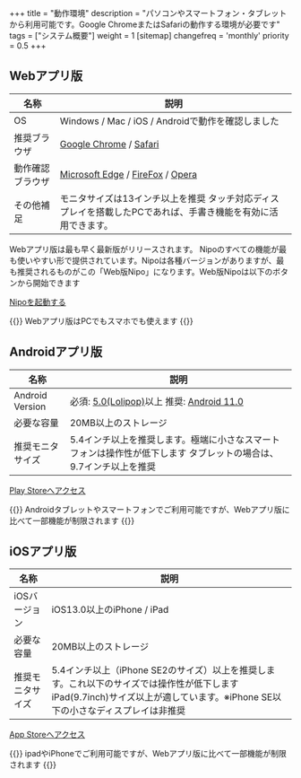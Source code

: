 +++
title = "動作環境"
description = "パソコンやスマートフォン・タブレットから利用可能です。Google ChromeまたはSafariの動作する環境が必要です"
tags = ["システム概要"]
weight = 1
[sitemap]
  changefreq = 'monthly'
  priority = 0.5
+++

## Webアプリ版

|名称|説明|
|---|---|
|OS| Windows / Mac / iOS / Androidで動作を確認しました|
|推奨ブラウザ|[Google Chrome](https://www.google.co.jp/chrome/) / [Safari](https://www.apple.com/jp/safari/)|
|動作確認ブラウザ|[Microsoft Edge](https://www.microsoft.com/ja-jp/windows/microsoft-edge) / [FireFox](https://www.mozilla.org/ja/firefox/new/) / [Opera](https://www.opera.com/ja)|
|その他補足|モニタサイズは13インチ以上を推奨  タッチ対応ディスプレイを搭載したPCであれば、手書き機能を有効に活用できます。|

Webアプリ版は最も早く最新版がリリースされます。
Nipoのすべての機能が最も使いやすい形で提供されています。Nipoは各種バージョンがありますが、最も推奨されるものがこの「Web版Nipo」になります。Web版Nipoは以下のボタンから開始できます

[Nipoを起動する](https://nipo-plus.web.app/)

{{<alice pos="right" icon="pc">}}
Webアプリ版はPCでもスマホでも使えます
{{</alice>}}

## Androidアプリ版

|名称|説明|
|---|---|
|Android Version| 必須: [5.0(Lolipop)](https://www.android.com/intl/ja_jp/versions/lollipop-5-0/)以上  推奨: [Android 11.0](https://www.android.com/intl/ja_jp/android-11/)|
|必要な容量|20MB以上のストレージ|
|推奨モニタサイズ|5.4インチ以上を推奨します。極端に小さなスマートフォンは操作性が低下します  タブレットの場合は、9.7インチ以上を推奨|

[Play Storeへアクセス](https://play.google.com/store/apps/details?id=jp.sndbox.nipoplus)


{{<alice pos="right" icon="phone">}}
Androidタブレットやスマートフォンでご利用可能ですが、Webアプリ版に比べて一部機能が制限されます
{{</alice>}}

## iOSアプリ版

|名称|説明|
|---|---|
|iOSバージョン|iOS13.0以上のiPhone / iPad|
|必要な容量|20MB以上のストレージ|
|推奨モニタサイズ|5.4インチ以上（iPhone SE2のサイズ）以上を推奨します。これ以下のサイズでは操作性が低下します  iPad(9.7inch)サイズ以上が適しています。※iPhone SE以下の小さなディスプレイは非推奨|

[App Storeへアクセス](https://apps.apple.com/jp/app/id1625797169)

{{<alice pos="right" icon="tablet">}}
ipadやiPhoneでご利用可能ですが、Webアプリ版に比べて一部機能が制限されます
{{</alice>}}
